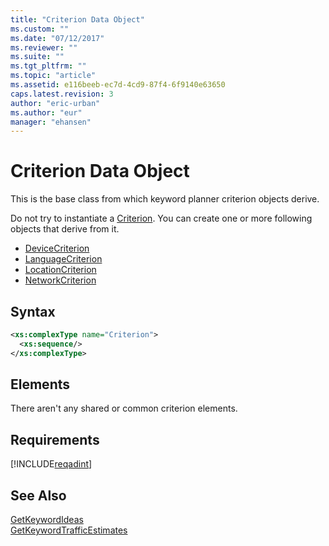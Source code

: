 ```yaml
---
title: "Criterion Data Object"
ms.custom: ""
ms.date: "07/12/2017"
ms.reviewer: ""
ms.suite: ""
ms.tgt_pltfrm: ""
ms.topic: "article"
ms.assetid: e116beeb-ec7d-4cd9-87f4-6f9140e63650
caps.latest.revision: 3
author: "eric-urban"
ms.author: "eur"
manager: "ehansen"
---
```

# Criterion Data Object
This is the base class from which keyword planner criterion objects derive. 

Do not try to instantiate a [Criterion](../adinsight-api/criterion-data-object.md). You can create one or more following objects that derive from it.
- [DeviceCriterion](../adinsight-api/devicecriterion-data-object.md)  
- [LanguageCriterion](../adinsight-api/languagecriterion-data-object.md)  
- [LocationCriterion](../adinsight-api/locationcriterion-data-object.md)  
- [NetworkCriterion](../adinsight-api/networkcriterion-data-object.md)  

## Syntax

```xml
<xs:complexType name="Criterion">
  <xs:sequence/>
</xs:complexType>
```

## <a name="Elements"></a>Elements

There aren't any shared or common criterion elements.

## Requirements
[!INCLUDE[reqadint](../adinsight-api/includes/reqadint.md)]
## See Also
[GetKeywordIdeas](../adinsight-api/getkeywordideas-service-operation.md)  
[GetKeywordTrafficEstimates](../adinsight-api/getkeywordtrafficestimates-service-operation.md)  
